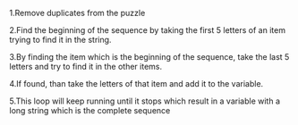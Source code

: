 1.Remove duplicates from the puzzle

2.Find the beginning of the sequence by taking the first 5 letters of an item trying to find it in the string.

3.By finding the item which is the beginning of the sequence, take the last 5 letters and try to find it in the other items. 

4.If found, than take the letters of that item and add it to the variable. 

5.This loop will keep running until it stops which result in a variable with a long string which is the complete sequence
